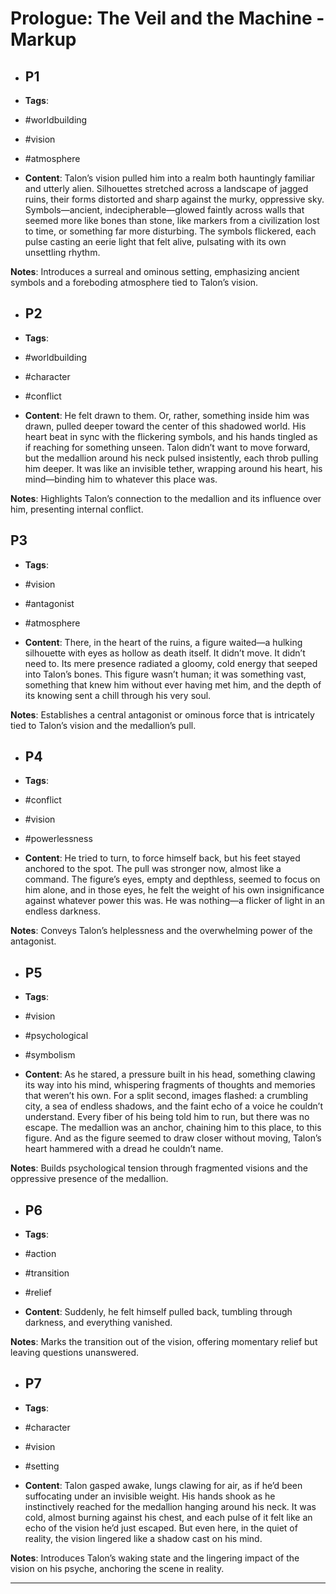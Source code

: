 # Prologue: The Veil and the Machine - Markup

- ## P1

- **Tags**:
- #worldbuilding
- #vision
- #atmosphere

- **Content**: Talon’s vision pulled him into a realm both hauntingly familiar and utterly alien. Silhouettes stretched across a landscape of jagged ruins, their forms distorted and sharp against the murky, oppressive sky. Symbols—ancient, indecipherable—glowed faintly across walls that seemed more like bones than stone, like markers from a civilization lost to time, or something far more disturbing. The symbols flickered, each pulse casting an eerie light that felt alive, pulsating with its own unsettling rhythm.

**Notes**: Introduces a surreal and ominous setting, emphasizing ancient symbols and a foreboding atmosphere tied to Talon’s vision.

- ## P2

- **Tags**:
- #worldbuilding
- #character
- #conflict

- **Content**: He felt drawn to them. Or, rather, something inside him was drawn, pulled deeper toward the center of this shadowed world. His heart beat in sync with the flickering symbols, and his hands tingled as if reaching for something unseen. Talon didn’t want to move forward, but the medallion around his neck pulsed insistently, each throb pulling him deeper. It was like an invisible tether, wrapping around his heart, his mind—binding him to whatever this place was.

**Notes**: Highlights Talon’s connection to the medallion and its influence over him, presenting internal conflict.

## P3

- **Tags**:
- #vision
- #antagonist
- #atmosphere

- **Content**: There, in the heart of the ruins, a figure waited—a hulking silhouette with eyes as hollow as death itself. It didn’t move. It didn’t need to. Its mere presence radiated a gloomy, cold energy that seeped into Talon’s bones. This figure wasn’t human; it was something vast, something that knew him without ever having met him, and the depth of its knowing sent a chill through his very soul.

**Notes**: Establishes a central antagonist or ominous force that is intricately tied to Talon’s vision and the medallion’s pull.

- ## P4

- **Tags**:
- #conflict
- #vision
- #powerlessness

- **Content**: He tried to turn, to force himself back, but his feet stayed anchored to the spot. The pull was stronger now, almost like a command. The figure’s eyes, empty and depthless, seemed to focus on him alone, and in those eyes, he felt the weight of his own insignificance against whatever power this was. He was nothing—a flicker of light in an endless darkness.

**Notes**: Conveys Talon’s helplessness and the overwhelming power of the antagonist.

- ## P5

- **Tags**:
- #vision
- #psychological
- #symbolism

- **Content**: As he stared, a pressure built in his head, something clawing its way into his mind, whispering fragments of thoughts and memories that weren’t his own. For a split second, images flashed: a crumbling city, a sea of endless shadows, and the faint echo of a voice he couldn’t understand. Every fiber of his being told him to run, but there was no escape. The medallion was an anchor, chaining him to this place, to this figure. And as the figure seemed to draw closer without moving, Talon’s heart hammered with a dread he couldn’t name.

**Notes**: Builds psychological tension through fragmented visions and the oppressive presence of the medallion.

- ## P6

- **Tags**:
- #action
- #transition
- #relief

- **Content**: Suddenly, he felt himself pulled back, tumbling through darkness, and everything vanished.

**Notes**: Marks the transition out of the vision, offering momentary relief but leaving questions unanswered.

- ## P7

- **Tags**:
- #character
- #vision
- #setting

- **Content**: Talon gasped awake, lungs clawing for air, as if he’d been suffocating under an invisible weight. His hands shook as he instinctively reached for the medallion hanging around his neck. It was cold, almost burning against his chest, and each pulse of it felt like an echo of the vision he’d just escaped. But even here, in the quiet of reality, the vision lingered like a shadow cast on his mind.

**Notes**: Introduces Talon’s waking state and the lingering impact of the vision on his psyche, anchoring the scene in reality.

---
